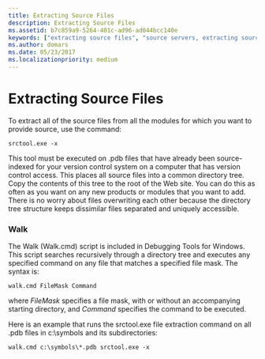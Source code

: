```yaml
---
title: Extracting Source Files
description: Extracting Source Files
ms.assetid: b7c859a9-5264-401c-ad96-ad044bcc140e
keywords: ["extracting source files", "source servers, extracting source files"]
ms.author: domars
ms.date: 05/23/2017
ms.localizationpriority: medium
---
```


# Extracting Source Files


To extract all of the source files from all the modules for which you want to provide source, use the command:

```console
srctool.exe -x
```

This tool must be executed on .pdb files that have already been source-indexed for your version control system on a computer that has version control access. This places all source files into a common directory tree. Copy the contents of this tree to the root of the Web site. You can do this as often as you want on any new products or modules that you want to add. There is no worry about files overwriting each other because the directory tree structure keeps dissimilar files separated and uniquely accessible.

### <span id="walk"></span><span id="WALK"></span>Walk

The Walk (Walk.cmd) script is included in Debugging Tools for Windows. This script searches recursively through a directory tree and executes any specified command on any file that matches a specified file mask. The syntax is:

```console
walk.cmd FileMask Command
```

where *FileMask* specifies a file mask, with or without an accompanying starting directory, and *Command* specifies the command to be executed.

Here is an example that runs the srctool.exe file extraction command on all .pdb files in c:\\symbols and its subdirectories:

```console
walk.cmd c:\symbols\*.pdb srctool.exe -x
```

 

 





